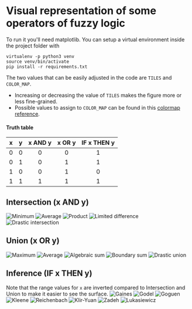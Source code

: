 # Visual representation of some operators of fuzzy logic

To run it you'll need matplotlib.
You can setup a virtual environment inside the project folder with

    virtualenv -p python3 venv
    source venv/bin/activate
    pip install -r requirements.txt

The two values that can be easily adjusted in the code are `TILES` and `COLOR_MAP`.
- Increasing or decreasing the value of `TILES` makes the figure more or less fine-grained.
- Possible values to assign to `COLOR_MAP` can be found in this 
[colormap reference](https://matplotlib.org/users/colormaps.html#grayscale-conversion).

#### Truth table

x | y | x AND y | x OR y | IF x THEN y
:---: | :---: | :---: | :---: | :---:
0 | 0 | 0 | 0 | 1
0 | 1 | 0 | 1 | 1
1 | 0 | 0 | 1 | 0 
1 | 1 | 1 | 1 | 1

## Intersection (x AND y)
![Minimum](images/intersection_minimum.png)
![Average](images/intersection_average.png)
![Product](images/intersection_product.png)
![Limited difference](images/intersection_limited_difference.png)
![Drastic intersection](images/intersection_drastic_intersection.png)

## Union (x OR y)
![Maximum](images/union_maximum.png)
![Average](images/union_average.png)
![Algebraic sum](images/union_algebraic_sum.png)
![Boundary sum](images/union_boundary_sum.png)
![Drastic union](images/union_drastic_union.png)

## Inference (IF x THEN y)
Note that the range values for `x` are inverted compared to Intersection and Union 
to make it easier to see the surface.
![Gaines](images/inference_gaines.png)
![Godel](images/inference_godel.png)
![Goguen](images/inference_goguen.png)
![Kleene](images/inference_kleene.png)
![Reichenbach](images/inference_reichenbach.png)
![Klir-Yuan](images/inference_klir-yuan.png)
![Zadeh](images/inference_zadeh.png)
![Lukasiewicz](images/inference_lukasiewicz.png)
